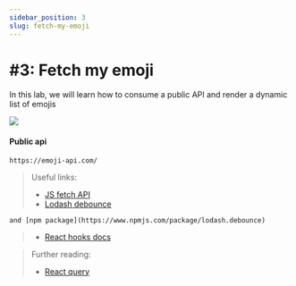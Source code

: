```yaml
---
sidebar_position: 3
slug: fetch-my-emoji
---
```


# #3: Fetch my emoji

In this lab, we will learn how to consume a public API and render a dynamic list of emojis

![](assets/dynamic-demo.gif)

#### Public api

`https://emoji-api.com/`

> Useful links:
>
> - [JS fetch API](https://developer.mozilla.org/en-US/docs/Web/API/Fetch_API/Using_Fetch)
> - [Lodash debounce](https://lodash.com/docs/#debounce)

    and [npm package](https://www.npmjs.com/package/lodash.debounce)

> - [React hooks docs](https://react.dev/reference/react)

> Further reading:
>
> - [React query](https://tanstack.com/query/latest/)
